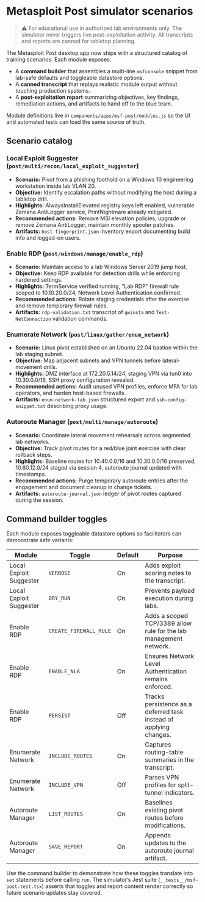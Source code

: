 # Metasploit Post simulator scenarios

> ⚠️ For educational use in authorized lab environments only. The simulator never triggers live post-exploitation activity. All transcripts and reports are canned for tabletop planning.

The Metasploit Post desktop app now ships with a structured catalog of training scenarios. Each module exposes:

- A **command builder** that assembles a multi-line `msfconsole` snippet from lab-safe defaults and toggleable datastore options.
- A **canned transcript** that replays realistic module output without touching production systems.
- A **post-exploitation report** summarizing objectives, key findings, remediation actions, and artifacts to hand off to the blue team.

Module definitions live in `components/apps/msf-post/modules.js` so the UI and automated tests can load the same source of truth.

## Scenario catalog

### Local Exploit Suggester (`post/multi/recon/local_exploit_suggester`)
- **Scenario:** Pivot from a phishing foothold on a Windows 10 engineering workstation inside lab VLAN 20.
- **Objective:** Identify escalation paths without modifying the host during a tabletop drill.
- **Highlights:** AlwaysInstallElevated registry keys left enabled, vulnerable Zemana AntiLogger service, PrintNightmare already mitigated.
- **Recommended actions:** Remove MSI elevation policies, upgrade or remove Zemana AntiLogger, maintain monthly spooler patches.
- **Artifacts:** `host-fingerprint.json` inventory export documenting build info and logged-on users.

### Enable RDP (`post/windows/manage/enable_rdp`)
- **Scenario:** Maintain access to a lab Windows Server 2019 jump host.
- **Objective:** Keep RDP available for detection drills while enforcing hardened settings.
- **Highlights:** TermService verified running, "Lab RDP" firewall rule scoped to 10.10.20.0/24, Network Level Authentication confirmed.
- **Recommended actions:** Rotate staging credentials after the exercise and remove temporary firewall rules.
- **Artifacts:** `rdp-validation.txt` transcript of `qwinsta` and `Test-NetConnection` validation commands.

### Enumerate Network (`post/linux/gather/enum_network`)
- **Scenario:** Linux pivot established on an Ubuntu 22.04 bastion within the lab staging subnet.
- **Objective:** Map adjacent subnets and VPN tunnels before lateral-movement drills.
- **Highlights:** DMZ interface at 172.20.5.14/24, staging VPN via tun0 into 10.30.0.0/16, SSH proxy configuration revealed.
- **Recommended actions:** Audit unused VPN profiles, enforce MFA for lab operators, and harden host-based firewalls.
- **Artifacts:** `enum-network-lab.json` structured export and `ssh-config-snippet.txt` describing proxy usage.

### Autoroute Manager (`post/multi/manage/autoroute`)
- **Scenario:** Coordinate lateral movement rehearsals across segmented lab networks.
- **Objective:** Track pivot routes for a red/blue joint exercise with clear rollback steps.
- **Highlights:** Baseline routes for 10.40.0.0/16 and 10.30.0.0/16 preserved, 10.60.12.0/24 staged via session 4, autoroute journal updated with timestamps.
- **Recommended actions:** Purge temporary autoroute entries after the engagement and document cleanup in change tickets.
- **Artifacts:** `autoroute-journal.json` ledger of pivot routes captured during the session.

## Command builder toggles

Each module exposes toggleable datastore options so facilitators can demonstrate safe variants:

| Module | Toggle | Default | Purpose |
| --- | --- | --- | --- |
| Local Exploit Suggester | `VERBOSE` | On | Adds exploit scoring notes to the transcript. |
| Local Exploit Suggester | `DRY_RUN` | On | Prevents payload execution during labs. |
| Enable RDP | `CREATE_FIREWALL_RULE` | On | Adds a scoped TCP/3389 allow rule for the lab management network. |
| Enable RDP | `ENABLE_NLA` | On | Ensures Network Level Authentication remains enforced. |
| Enable RDP | `PERSIST` | Off | Tracks persistence as a deferred task instead of applying changes. |
| Enumerate Network | `INCLUDE_ROUTES` | On | Captures routing-table summaries in the transcript. |
| Enumerate Network | `INCLUDE_VPN` | Off | Parses VPN profiles for split-tunnel indicators. |
| Autoroute Manager | `LIST_ROUTES` | On | Baselines existing pivot routes before modifications. |
| Autoroute Manager | `SAVE_REPORT` | On | Appends updates to the autoroute journal artifact. |

Use the command builder to demonstrate how these toggles translate into `set` statements before calling `run`. The simulator’s Jest suite (`__tests__/msf-post.test.tsx`) asserts that toggles and report content render correctly so future scenario updates stay covered.
